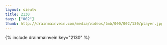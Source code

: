 ```yaml
--- 
layout: sieutv
title: 2130
tags: ["002"]
thumb: http://drainmainvein.com/media/videos/tmb/000/002/130/player.jpg
---
```

{% include drainmainvein key="2130" %} 
